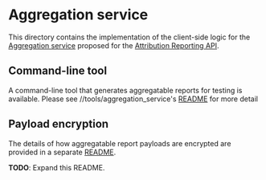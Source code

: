 # Aggregation service

This directory contains the implementation of the client-side logic for the [Aggregation service](https://github.com/WICG/conversion-measurement-api/blob/main/AGGREGATE.md#data-processing-through-the-aggregation-service) proposed for the [Attribution Reporting API](https://github.com/WICG/conversion-measurement-api).

## Command-line tool
A command-line tool that generates aggregatable reports for testing is available. Please see //tools/aggregation_service's [README](../../../tools/aggregation_service/README.md) for more detail

## Payload encryption

The details of how aggregatable report payloads are encrypted are provided in a
separate [README](./payload_encryption.md).

**TODO**: Expand this README.
